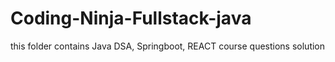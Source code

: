 # Coding-Ninja-Fullstack-java
this folder contains Java DSA, Springboot, REACT course questions solution
